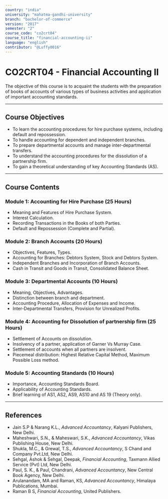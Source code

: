 ```yaml
---
country: "india"
university: "mahatma-gandhi-university"
branch: "bachelor-of-commerce"
version: "2017"
semester: "2"
course_code: "co2crt04"
course_title: "financial-accounting-ii"
language: "english"
contributor: "@Luffy0016"
---
```

# CO2CRT04 - Financial Accounting II

The objective of this course is to acquaint the students with the preparation of books of accounts of various types of business activities and application of important accounting standards.

---
## Course Objectives

* To learn the accounting procedures for hire purchase systems, including default and repossession.
* To handle accounting for dependent and independent branches.
* To prepare departmental accounts and manage inter-departmental transfers.
* To understand the accounting procedures for the dissolution of a partnership firm.
* To gain a theoretical understanding of key Accounting Standards (AS).

---
## Course Contents

### Module 1: Accounting for Hire Purchase (25 Hours)
* Meaning and Features of Hire Purchase System.
* Interest Calculation.
* Recording Transactions in the Books of both Parties.
* Default and Repossession (Complete and Partial).

### Module 2: Branch Accounts (20 Hours)
* Objectives, Features, Types.
* Accounting for Branches: Debtors System, Stock and Debtors System.
* Independent Branches and Incorporation of Branch Accounts.
* Cash in Transit and Goods in Transit, Consolidated Balance Sheet.

### Module 3: Departmental Accounts (10 Hours)
* Meaning, Objectives, Advantages.
* Distinction between branch and department.
* Accounting Procedure, Allocation of Expenses and Income.
* Inter-Departmental Transfers, Provision for Unrealized Profits.

### Module 4: Accounting for Dissolution of partnership firm (25 Hours)
* Settlement of Accounts on dissolution.
* Insolvency of a partner, application of Garner Vs Murray Case.
* Settlement of accounts when all partners are insolvent.
* Piecemeal distribution: Highest Relative Capital Method, Maximum Possible Loss method.

### Module 5: Accounting Standards (10 Hours)
* Importance, Accounting Standards Board.
* Applicability of Accounting Standards.
* Brief learning of AS1, AS2, AS9, AS10 and AS 19 (Theory only).

---
## References
* Jain S.P & Narang K.L., *Advanced Accountancy*, Kalyani Publishers, New Delhi.
* Maheshwari, S.N., & Maheswari, S.K., *Advanced Accountancy*, Vikas Publishing House, New Delhi.
* Shukla, M.C., & Grewal, T.S., *Advanced Accountancy*, S Chand and Company Pvt.Ltd, New Delhi.
* Sehgal, Ashok & Sehgal, Deepak, *Financial Accounting*, Taxmann Allied Service (Pvt) Ltd, New Delhi.
* Paul, S. K., & Paul, Chandrani, *Advanced Accountancy*, New Central Book Agency, New Delhi.
* Arulanandam, MA and Raman, KS, *Advanced Accountancy*, Himalaya Publications, Mumbai.
* Raman B S, *Financial Accounting*, United Publishers.